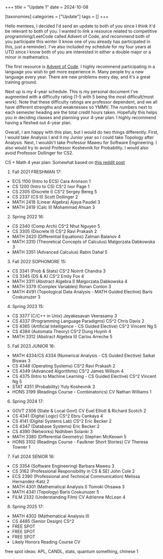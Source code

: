 +++
title = "Update 1"
date = 2024-10-08

[taxonomies] 
categories = ["Update"] 
tags = []
+++

Hello mentees, I decided I'd send an update to both of you since I think it'd be relevant to both of you. I wanted to link a resource related to competitive programming/LeetCode called Advent of Code, and recommend both of you participate this winter (I know one of you already has participated in this, just a reminder). I've also included my schedule for my four years at UTD since I know both of you are interested in either a double major or a minor in mathematics.
<!-- more -->

The first resource is [Advent of Code](https://adventofcode.com/). I highly recommend participating in a language you wish to get more experience in. Many people try a new language every year. There are new problems every day, and it's a great training ground.

Next up is my 4-year schedule. This is my personal document I've augmented with a difficulty rating (1-5 with 5 being the most difficult/most work). Note that these difficulty ratings are professor dependent, and we all have different strengths and weaknesses so YMMV. The numbers next to each semester heading are the total credit hours taken. Hopefully this helps you in deciding classes and planning your 4-year plan. I highly recommend having a fleshed out 4-year plan.

Overall, I am happy with this plan, but I would do two things differently. First, I would take Analysis I and II my Junior year so I could take Topology after Analysis. Next, I wouldn't take Professor Maweu for Software Engineering. I also would try to avoid Professor Koshevnik for Probability. I would also avoid Professor Dollinger for CS2.

CS + Math 4 year plan:
Somewhat based on [this reddit post](https://www.reddit.com/r/utdallas/comments/8juyom/can_any_utd_cs_majors_concentrate_in_ai/)

1. Fall 2021 FRESHMAN 17:
- ECS 1100 (Intro to ECS) Cara Aronson 1
- CS 1200 (Intro to CS) CS^2 Ivor Page 1
- CS 2305 (Discrete I) CS^2 Sergey Bereg 5
- CS 2337 (CS II) Scott Dollinger 2
- MATH 2418 (Linear Algebra) Ajaya Paudel 3
- MATH 2419 (Calc II) Mohammad Ahsan 3
2. Spring 2022 16:
- CS 2340 (Comp Arch) CS^2 Nhut Nguyen 5
- CS 3305 (Discrete II) CS^2 Ravi Prakash 2
- MATH 2420 (Differential Equations) Zalman Balanov 4
- MATH 3310 (Theoretical Concepts of Calculus) Malgorzata Dabkowska 3
- MATH 3351 (Advanced Calculus) Rabin Dahal 5
3. Fall 2022 SOPHOMORE 15:
- CS 3341 (Prob & Stats) CS^2 Noirrit Chandra 3
- CS 3345 (DS & A) CS^2 Emily Fox 4
- MATH 3311 (Abstract Algebra I) Malgorzata Dabkowska 4
- MATH 3379 (Complex Variables) Ronan Conlon 3
- MATH 4V91 (Topological Data Analysis - MATH Guided Elective) Baris Coskunuzer 3
4. Spring 2023 15:
- CS 3377 (C/C++ in Unix) Jeyakesavan Veerasamy 3
- CS 4337 (Programming Language Paradigms) CS^2 Chris Davis 2
- CS 4365 (Artificial Intelligence - CS Guided Elective) CS^2 Vincent Ng 5
- CS 4384 (Automata Theory) CS^2 Dung Huynh 4
- MATH 3312 (Abstract Algebra II) Carlos Arreche 5
5. Fall 2023 JUNIOR 16:
- MATH 4334/CS 4334 (Numerical Analysis - CS Guided Elective) Saikat Biswas 3
- CS 4348 (Operating Systems) CS^2 Ravi Prakash 2
- CS 4349 (Advanced Algorithms) CS^2 James Willson 4
- CS 4375 (Intro to Machine Learning - CS Guided Elective) CS^2 Vincent Ng 5
- STAT 4351 (Probability) Yuly Koshevnik 3
- HONS 3199 (Readings Course - Combinatorics) CV Nathan Williams 1
6. Spring 2024 17:
- GOVT 2306 (State & Local Govt) CV Euel Elliott & Richard Scotch 2
- CS 4341 (Digital Logic) CS^2 Ebru Cankaya 4
- CS 4141 (Digital Systems Lab) CS^2 Eric Becker 2
- CS 4347 (Database Systems) Eric Becker 2
- CS 4390 (Networks) Nidhiben Solanki 3
- MATH 3380 (Differential Geometry) Stephen McKeown 5
- HONS 3102 (Readings Course - Faulkner Short Stories) CV Theresa Towner 1
7. Fall 2024 SENIOR 16:
- CS 3354 (Software Engineering) Barbara Maweu 3
- CS 3162 (Professional Responsibility in CS & SE) John Cole 2
- ECS 2390 (Professional and Technical Communication) Melissa Hernandez-Katz 2
- MATH 4301 (Mathematical Analysis I) Tomoki Ohsawa 3
- MATH 4341 (Topology) Baris Coskunuzer 5
- FILM 2332 (Understanding Film) CV Adrienne McLean 4
8. Spring 2025 17:
- MATH 4302 (Mathematical Analysis II)
- CS 4485 (Senior Design) CS^2
- FREE SPOT
- FREE SPOT
- FREE SPOT
- Likely Honors Reading Course CV

free spot ideas: APL, CANDL, stats, quantum something, chinese 1 

